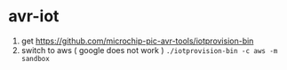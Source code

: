 # avr-iot

1. get https://github.com/microchip-pic-avr-tools/iotprovision-bin   
2. switch to aws ( google does not work ) ```./iotprovision-bin -c aws -m sandbox```
